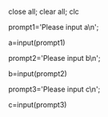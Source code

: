 close all; clear all; clc

prompt1='Please input a\n';

a=input(prompt1)

prompt2='Please input b\n';

b=input(prompt2)

prompt3='Please input c\n';

c=input(prompt3)





























































































